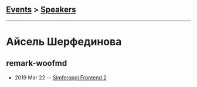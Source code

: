 ## [Events](../README.md) > [Speakers](../speakers.md)
---

# Айсель Шерфединова

## remark-woofmd
- 2019 Mar 22 -- [Simferopol Frontend 2](https://www.youtube.com/watch?v=H7Ad1d2-UyA)    
